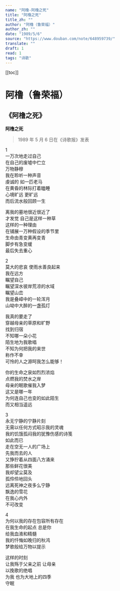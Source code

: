 ```yaml
---
name: "阿橹-阿橹之死"
title: "阿橹之死"
title_zh: ""
author: "阿橹（鲁荣福）"
author_zh: ""
date: "1989/5/6"
source: "https://www.douban.com/note/648959739/"
translate: ""
draft: 1
read: 1
tags: "诗歌"
---
```


[[toc]]

# 阿橹（鲁荣福）

## 《阿橹之死》

**阿橹之死**

> 1989 年 5 月 6 日在《诗歌报》发表

1  
一万次地走过自己  
在自己的废墟中伫立  
万物静穆  
我在聆听一种声音  
虔诚的 如一匹老马  
在黄昏的林际打着瞌睡  
心境旷远 更旷远  
而后流水般回顾一生  

离我的墓地很近很近了  
才发觉 自己是这样一种草  
这样的一种理由  
在铺展一万种假设的季节里  
生命由青变黄再变青  
脚步有急变缓  
最后失去重心  

2  
莫大的悲哀 使雨水善良起来  
我在远方  
瞩望自己  
瞩望深水彼岸荒凉的水域  
瞩望山峦  
我是叠嶂中的一轮浑月  
山坳中大醉的一盏孤灯  

我真的要走了  
穿越母亲的草原和旷野  
找到归宿  
不知哪一朵小花  
陌生地为我歌唱  
不知为何把我的来世  
称作不幸  
可怜的人之源呵我怎么能够！  

你的生命之泉如烈烈浓焰  
点燃我的焚水之岸  
母亲的眠歌催我入梦  
这又是哪一年  
为何连自己也变的如此陌生  
而又相当遥远  

3  
永无宁静的宁静片刻  
无需以任何方式昭示我的灵魂  
我的饥饿孤闷我的犹豫伤感的诗笺  
如此而已  
走在空无一人的广场上  
先我而去的人  
又狰狞着从四面八方涌来  
那些鲜花很美  
我却望尘莫及  
孤伶伶地回头  
远离死神之夜多么宁静  
飘逸的雪花  
在我心内外  
不可改变  

4  
为何以我的存在包容所有存在  
在我生命的起点 总是你  
给我血液和精髓  
我的忏悔如晚归的秋鸿  
梦歌般给万物以提示  

这样的时刻  
让我殇于父亲之前 让母亲  
以挽歌的绝唱  
为我 也为大地上的四季  
守眠  
